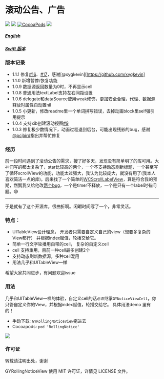 # 滚动公告、广告
![](https://img.shields.io/badge/platform-iOS-red.svg)&nbsp;![](https://img.shields.io/badge/language-Objective--C-orange.svg)&nbsp;[![CocoaPods](http://img.shields.io/cocoapods/v/RollingNotice.svg?style=flat)](http://cocoapods.org/pods/RollingNotice)&nbsp;![](https://img.shields.io/badge/license-MIT%20License-brightgreen.svg)

##### [English](https://github.com/maltsugar/RollingNotice/blob/master/README_en.md)
##### [Swift 版本](https://github.com/maltsugar/RollingNotice-Swift)


### 版本记录

- 1.1.1 修复[#16](https://github.com/maltsugar/RollingNotice/issues/16)、[#17](https://github.com/maltsugar/RollingNotice/issues/17)，感谢[@xygkevin][https://github.com/xygkevin]
- 1.1.0 新增暂停/恢复功能
- 1.0.9 数据源返回数量为0时，不再显示cell
- 1.0.8 普通用法textLabel支持左右间距设置
- 1.0.6 delegate和dataSource使用weak修饰，更加安全合理，代理、数据源释放时属性自动置nil
- 1.0.5 小更新，修改readme里一个单词拼写错误，去掉动画block里self强引用提示
- 1.0.4 支持xib创建滚动视图[#9](https://github.com/maltsugar/RollingNotice/issues/9)
- 1.0.3 修复极少数情况下，动画过程退到后台，可能出现残影的bug，感谢[@pcjbird](https://github.com/pcjbird)指出并帮忙修复


### 经历
前一段时间遇到了滚动公告的需求，搜了好多天，发现没有简单明了的库可用。大神们写的都太复杂了，star比较高的两个，一个不支持动态刷新标题，一个甚至写了循环scrollView的功能，功能太过强大，我认为比较庞大，就没有用了(我本人喜欢简洁一点的库)。后来找了一个简单的[WCScrollLabelView](https://github.com/Verchen/WCScrollLabelView)，算是符合我的预期，然鹅我又给他改[两个bug](https://github.com/Verchen/WCScrollLabelView/issues/1)，一个是timer不释放，一个是只有一个label时有问题。😅

---
于是就有了这个开源库，很曲折啊。闲暇时间写了一个，非常灵活。

### 特点：

- UITableView设计理念， 开发者只需要自定义自己的view（想要多复杂的View都行） 并根据index赋值，轮播交给它。
- 简单一行文字轮播用自带的cell， 复杂的自定义cell
- cell 支持重用，目前一种cell最多创建2个
- 支持动态刷新数据源，多种cell混用
- 用法几乎和UITableView一样


希望大家共同进步，有问题欢迎issue
### 用法
几乎和UITableView一样的体验，自定义cell的话`必须`继承`GYNoticeViewCell`，你只管自定义你的View，并根据index赋值，轮播交给它。
具体用法demo 里有的！

- 手动下载: `GYRollingNoticeView`拖进去
- Cocoapods: `pod 'RollingNotice'`


![](http://wx3.sinaimg.cn/mw690/72aba7efgy1fmdy022ow6g20bn08g0xn.gif)

### 许可证
转载请注明出处，谢谢

GYRollingNoticeView 使用 MIT 许可证，详情见 LICENSE 文件。


